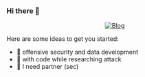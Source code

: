 ### Hi there 👋

<p align="center">
<p align="center">
	<a href="https://blog.csdn.net/weixin_46525641?type=blog"><img src="https://img.shields.io/badge/blog-404+%20joshuyaaa-brightgreen" alt="Blog"></a>
</p>

Here are some ideas to get you started:

- 🔭  offensive security and data development
- 🌱  with code while researching attack 
- 👯 I need  partner (sec)
